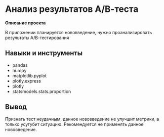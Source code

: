 # Анализ результатов А/В-теста
**Описание проекта**

В приложении планируется нововведение, нужно проанализировать результаты А/В-тестирования

## Навыки и инструменты
- pandas
- numpy
- matplotlib.pyplot
- plotly.express
- plotly
- statsmodels.stats.proportion

## Вывод
Признать тест неудачным, данное нововведение не улучшит метрики, а только усугубит ситуацию. Рекомендуется не применять данное нововведение.
